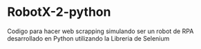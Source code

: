 # RobotX-2-python
 Codigo para hacer web scrapping simulando ser un robot de RPA desarrollado en Python utilizando la Libreria de Selenium
